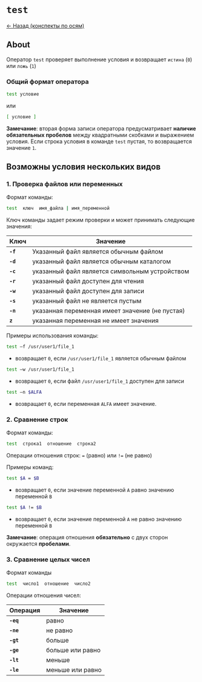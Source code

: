 # `test`

[<- Назад (конспекты по осям)](https://github.com/boorlakov/zettelkasten/blob/main/university/operation%20systems%20and%20IDE/README.md)

## About

Оператор `test` проверяет выполнение условия и возвращает `истина` (`0`) или `ложь` (`1`)

### **Общий** формат оператора

```bash
test условие
```

или

```bash
[ условие ]
```

**Замечание**: вторая форма записи оператора предусматривает **наличие обязательных пробелов** между квадратными скобками и выражением условия. Если строка условия в команде `test` пустая, то возвращается значение `1`.

## Возможны условия нескольких видов

### 1. Проверка файлов или переменных

Формат команды: 

```bash
test  ключ  имя_файла | имя_переменной
```

Ключ команды задает режим проверки и может принимать следующие значения:

|  **Ключ** | **Значение** |
| --- | --- |
| **`-f`** | Указанный файл является обычным файлом |
| **`-d`** | указанный файл является обычным каталогом |
| **`-c`** | указанный файл является символьным устройством |
| **`-r`** | указанный файл доступен для чтения |
| **`-w`** | указанный файл доступен для записи |
| **`-s`** | указанный файл не является пустым |
| **`-n`** | указанная переменная имеет значение (не пустая) |
| **`z`** | указанная переменная не имеет значения|

Примеры использования команды:

```bash
test –f /usr/user1/file_1
```

- возвращает `0`, если `/usr/user1/file_1` является обычным файлом

```bash
test –w /usr/user1/file_1
```

- возвращает `0`, если файл `/usr/user1/file_1` доступен для записи

```bash
test –n $ALFA
```

- возвращает `0`, если переменная `ALFA` имеет значение.

### 2. Сравнение строк

Формат команды: 

```bash
test  строка1  отношение  строка2
```

Операции отношения строк: `=` (равно) или `!=` (не равно)

Примеры команд:

```bash
test $A = $B
```
- возвращает `0`, если значение переменной `A` равно значению переменной `B`

```bash
test $A != $B
```

- возвращает `0`, если значение переменной `A` не равно значению переменной `B`

**Замечание**: операция отношения **обязательно** с двух сторон окружается **пробелами**.

### 3. Сравнение целых чисел

Формат команды

```bash
test  число1  отношение  число2
```

Операции отношения чисел:

|  **Операция** | **Значение** |
| --- | --- |
| **`-eq`** | равно |
| **`-ne`** | не равно |
| **`-gt`** | больше |
| **`-ge`** | больше или равно |
| **`-lt`** | меньше |
| **`-le`** | меньше или равно |
